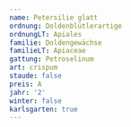 ```yaml
---
name: Petersilie glatt
ordnung: Doldenblütlerartige
ordnungLT: Apiales
familie: Doldengewächse
familieLT: Apiaceae
gattung: Petroselinum
art: crispum
staude: false
preis: A
jahr: '2'
winter: false
karlsgarten: true
---
```

